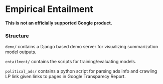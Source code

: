 # Empirical Entailment

**This is not an officially supported Google product.**

### Structure
`demo/` contains a Django based demo server for visualizing summarization model outputs. 

`entailment/` contains the scripts for training/evaluating models. 

`political_ads/` contains a python script for parsing ads info and crawling LP link given links to pages in Google Transparecy Report. 
 
